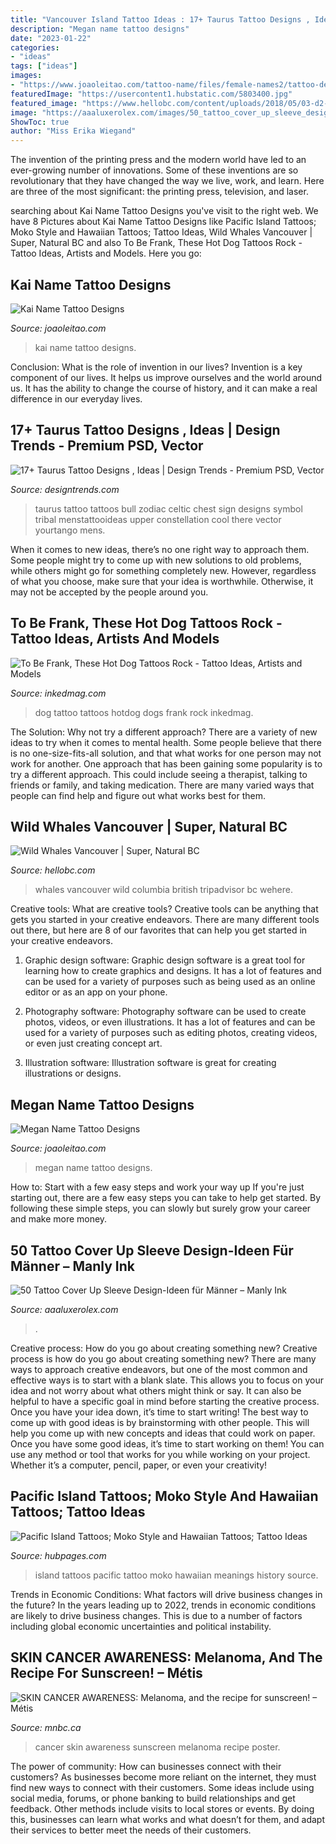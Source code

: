```yaml
---
title: "Vancouver Island Tattoo Ideas : 17+ Taurus Tattoo Designs , Ideas"
description: "Megan name tattoo designs"
date: "2023-01-22"
categories:
- "ideas"
tags: ["ideas"]
images:
- "https://www.joaoleitao.com/tattoo-name/files/female-names2/tattoo-design-name-kai-14.png"
featuredImage: "https://usercontent1.hubstatic.com/5803400.jpg"
featured_image: "https://www.hellobc.com/content/uploads/2018/05/03-d2-72-6e-wild-whales-vancouver-934x1024.jpg"
image: "https://aaaluxerolex.com/images/50_tattoo_cover_up_sleeve_design_ideas_for_men_-_manly_ink_37.jpg"
ShowToc: true
author: "Miss Erika Wiegand"
---
```



The invention of the printing press and the modern world have led to an ever-growing number of innovations. Some of these inventions are so revolutionary that they have changed the way we live, work, and learn. Here are three of the most significant: the printing press, television, and laser.

	

		
searching about Kai Name Tattoo Designs you've visit to the right web. We have 8 Pictures about Kai Name Tattoo Designs like Pacific Island Tattoos; Moko Style and Hawaiian Tattoos; Tattoo Ideas, Wild Whales Vancouver | Super, Natural BC and also To Be Frank, These Hot Dog Tattoos Rock - Tattoo Ideas, Artists and Models. Here you go:
		
    
## Kai Name Tattoo Designs

<img loading=lazy src="https://www.joaoleitao.com/tattoo-name/files/female-names2/tattoo-design-name-kai-14.png" onerror="this.onerror=null;this.src='https://tse2.mm.bing.net/th?id=OIP.e6P-r9VMXsJHmBmee1pjjwHaE0&amp;pid=15.1';" alt="Kai Name Tattoo Designs">

_Source: joaoleitao.com_

>kai name tattoo designs. 

	

Conclusion: What is the role of invention in our lives?
Invention is a key component of our lives. It helps us improve ourselves and the world around us. It has the ability to change the course of history, and it can make a real difference in our everyday lives.

    
## 17+ Taurus Tattoo Designs , Ideas | Design Trends - Premium PSD, Vector

<img loading=lazy src="https://images.designtrends.com/wp-content/uploads/2016/04/02115351/Celtic-Taurus-Tattoo-Art-On-Chest.jpg" onerror="this.onerror=null;this.src='https://tse1.mm.bing.net/th?id=OIP.chf50iV1VSwsgSrBUeRvAwHaHa&amp;pid=15.1';" alt="17+ Taurus Tattoo Designs , Ideas | Design Trends - Premium PSD, Vector">

_Source: designtrends.com_

>taurus tattoo tattoos bull zodiac celtic chest sign designs symbol tribal menstattooideas upper constellation cool there vector yourtango mens. 

	

When it comes to new ideas, there’s no one right way to approach them. Some people might try to come up with new solutions to old problems, while others might go for something completely new. However, regardless of what you choose, make sure that your idea is worthwhile. Otherwise, it may not be accepted by the people around you.

    
## To Be Frank, These Hot Dog Tattoos Rock - Tattoo Ideas, Artists And Models

<img loading=lazy src="https://www.inkedmag.com/.image/t_share/MTc0MDk5ODU3NDcwOTI0MjMz/hotdog-tattoos-fb.jpg" onerror="this.onerror=null;this.src='https://tse3.mm.bing.net/th?id=OIP.hX8C_skLje-yPp20y7rKzwHaEK&amp;pid=15.1';" alt="To Be Frank, These Hot Dog Tattoos Rock - Tattoo Ideas, Artists and Models">

_Source: inkedmag.com_

>dog tattoo tattoos hotdog dogs frank rock inkedmag. 

	

The Solution: Why not try a different approach?
There are a variety of new ideas to try when it comes to mental health. Some people believe that there is no one-size-fits-all solution, and that what works for one person may not work for another. One approach that has been gaining some popularity is to try a different approach. This could include seeing a therapist, talking to friends or family, and taking medication. There are many varied ways that people can find help and figure out what works best for them.

    
## Wild Whales Vancouver | Super, Natural BC

<img loading=lazy src="https://www.hellobc.com/content/uploads/2018/05/03-d2-72-6e-wild-whales-vancouver-934x1024.jpg" onerror="this.onerror=null;this.src='https://tse2.mm.bing.net/th?id=OIP.tCya24waBYcQFxdatQNozQHaIH&amp;pid=15.1';" alt="Wild Whales Vancouver | Super, Natural BC">

_Source: hellobc.com_

>whales vancouver wild columbia british tripadvisor bc wehere. 

	

Creative tools: What are creative tools?
Creative tools can be anything that gets you started in your creative endeavors. There are many different tools out there, but here are 8 of our favorites that can help you get started in your creative endeavors. 
1. Graphic design software: Graphic design software is a great tool for learning how to create graphics and designs. It has a lot of features and can be used for a variety of purposes such as being used as an online editor or as an app on your phone.

2. Photography software: Photography software can be used to create photos, videos, or even illustrations. It has a lot of features and can be used for a variety of purposes such as editing photos, creating videos, or even just creating concept art.

3. Illustration software: Illustration software is great for creating illustrations or designs.

    
## Megan Name Tattoo Designs

<img loading=lazy src="https://www.joaoleitao.com/tattoo-name/files/female-names4/tattoo-design-name-megan-12.png" onerror="this.onerror=null;this.src='https://tse3.mm.bing.net/th?id=OIP.EMHQPC2fJyx5DMjMFRznhQHaE8&amp;pid=15.1';" alt="Megan Name Tattoo Designs">

_Source: joaoleitao.com_

>megan name tattoo designs. 

	

How to: Start with a few easy steps and work your way up
If you're just starting out, there are a few easy steps you can take to help get started. By following these simple steps, you can slowly but surely grow your career and make more money.

    
## 50 Tattoo Cover Up Sleeve Design-Ideen Für Männer – Manly Ink

<img loading=lazy src="https://aaaluxerolex.com/images/50_tattoo_cover_up_sleeve_design_ideas_for_men_-_manly_ink_37.jpg" onerror="this.onerror=null;this.src='https://tse3.mm.bing.net/th?id=OIP.az4D7dbpzeUHqSiPkr6eCQHaHa&amp;pid=15.1';" alt="50 Tattoo Cover Up Sleeve Design-Ideen für Männer – Manly Ink">

_Source: aaaluxerolex.com_

>. 

	

Creative process: How do you go about creating something new?
Creative process is how do you go about creating something new? There are many ways to approach creative endeavors, but one of the most common and effective ways is to start with a blank slate. This allows you to focus on your idea and not worry about what others might think or say. It can also be helpful to have a specific goal in mind before starting the creative process. Once you have your idea down, it’s time to start writing! The best way to come up with good ideas is by brainstorming with other people. This will help you come up with new concepts and ideas that could work on paper. Once you have some good ideas, it’s time to start working on them! You can use any method or tool that works for you while working on your project. Whether it’s a computer, pencil, paper, or even your creativity!

    
## Pacific Island Tattoos; Moko Style And Hawaiian Tattoos; Tattoo Ideas

<img loading=lazy src="https://usercontent1.hubstatic.com/5803400.jpg" onerror="this.onerror=null;this.src='https://tse4.mm.bing.net/th?id=OIP.DRGwKV7-meOZTAE_XjOfoAHaLH&amp;pid=15.1';" alt="Pacific Island Tattoos; Moko Style and Hawaiian Tattoos; Tattoo Ideas">

_Source: hubpages.com_

>island tattoos pacific tattoo moko hawaiian meanings history source. 

	

Trends in Economic Conditions: What factors will drive business changes in the future?
In the years leading up to 2022, trends in economic conditions are likely to drive business changes. This is due to a number of factors including global economic uncertainties and political instability.

    
## SKIN CANCER AWARENESS: Melanoma, And The Recipe For Sunscreen! – Métis

<img loading=lazy src="https://www.mnbc.ca/wp-content/uploads/2020/08/Skin-Cancer-Campaign-Poster-One-More-Week-Aug-17-21st-1-1200x1600.jpg" onerror="this.onerror=null;this.src='https://tse4.mm.bing.net/th?id=OIP.-ulLDrpu1ZgkbOfsQStIqgHaJ4&amp;pid=15.1';" alt="SKIN CANCER AWARENESS: Melanoma, and the recipe for sunscreen! – Métis">

_Source: mnbc.ca_

>cancer skin awareness sunscreen melanoma recipe poster. 

	

The power of community: How can businesses connect with their customers?
As businesses become more reliant on the internet, they must find new ways to connect with their customers. Some ideas include using social media, forums, or phone banking to build relationships and get feedback. Other methods include visits to local stores or events. By doing this, businesses can learn what works and what doesn’t for them, and adapt their services to better meet the needs of their customers.


